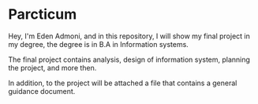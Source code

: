 # Parcticum
Hey, I'm Eden Admoni, and in this repository, I will show my final project in my degree, the degree is in B.A in Information systems.


The final project contains analysis, design of information system, planning the project, and more then.


In addition, to the project will be attached a file that contains a general guidance document.



